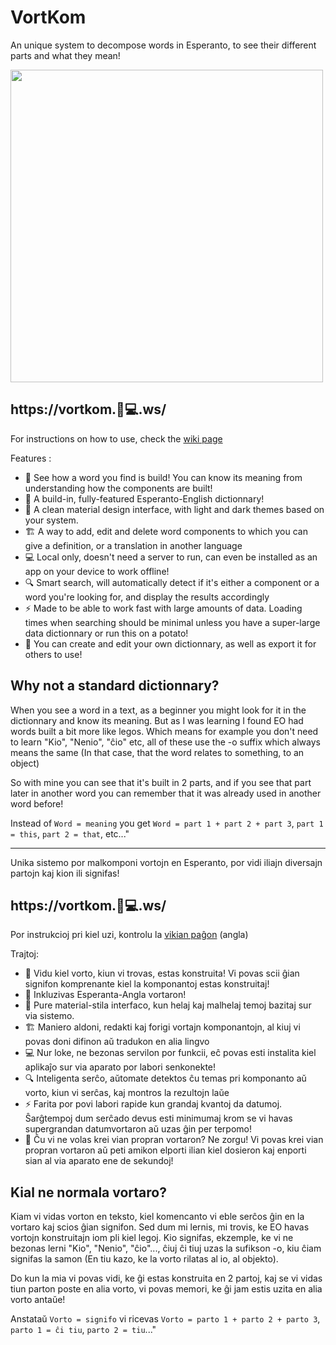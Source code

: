# VortKom

An unique system to decompose words in Esperanto, to see their different parts and what they mean!

<img src="https://github.com/user-attachments/assets/0272a128-99cf-4503-a98f-c9b1996353c7" width="500">

## https://vortkom.🦊💻.ws/

For instructions on how to use, check the [wiki page](https://github.com/helloyanis/Esperantaj-Vortkomponantoj/wiki)

Features :

- 👀 See how a word you find is build! You can know its meaning from understanding how the components are built!
- 📖 A build-in, fully-featured Esperanto-English dictionnary!
- 🎨 A clean material design interface, with light and dark themes based on your system.
- 🏗️ A way to add, edit and delete word components to which you can give a definition, or a translation in another language
- 💻 Local only, doesn't need a server to run, can even be installed as an app on your device to work offline!
- 🔍 Smart search, will automatically detect if it's either a component or a word you're looking for, and display the results accordingly
- ⚡ Made to be able to work fast with large amounts of data. Loading times when searching should be minimal unless you have a super-large data dictionnary or run this on a potato!
- 📲 You can create and edit your own dictionnary, as well as export it for others to use!

## Why not a standard dictionnary?
When you see a word in a text, as a beginner you might look for it in the dictionnary and know its meaning. But as I was learning I found EO had words built a bit more like legos.
Which means for example you don't need to learn "Kio", "Nenio", "ĉio" etc, all of these use the -o suffix which always means the same (In that case, that the word relates to something, to an object)

So with mine you can see that it's built in 2 parts, and if you see that part later in another word you can remember that it was already used in another word before!

Instead of `Word = meaning` you get `Word = part 1 + part 2 + part 3`, `part 1 = this`, `part 2 = that`, etc..."

---

Unika sistemo por malkomponi vortojn en Esperanto, por vidi iliajn diversajn partojn kaj kion ili signifas!

## https://vortkom.🦊💻.ws/

Por instrukcioj pri kiel uzi, kontrolu la [vikian paĝon](https://github.com/helloyanis/Esperantaj-Vortkomponantoj/wiki) (angla)

Trajtoj:

- 👀 Vidu kiel vorto, kiun vi trovas, estas konstruita! Vi povas scii ĝian signifon komprenante kiel la komponantoj estas konstruitaj!
- 📖 Inkluzivas Esperanta-Angla vortaron!
- 🎨 Pure material-stila interfaco, kun helaj kaj malhelaj temoj bazitaj sur via sistemo.
- 🏗️ Maniero aldoni, redakti kaj forigi vortajn komponantojn, al kiuj vi povas doni difinon aŭ tradukon en alia lingvo
- 💻 Nur loke, ne bezonas servilon por funkcii, eĉ povas esti instalita kiel aplikaĵo sur via aparato por labori senkonekte!
- 🔍 Inteligenta serĉo, aŭtomate detektos ĉu temas pri komponanto aŭ vorto, kiun vi serĉas, kaj montros la rezultojn laŭe
- ⚡ Farita por povi labori rapide kun grandaj kvantoj da datumoj. Ŝarĝtempoj dum serĉado devus esti minimumaj krom se vi havas supergrandan datumvortaron aŭ uzas ĝin per terpomo!
- 📲 Ĉu vi ne volas krei vian propran vortaron? Ne zorgu! Vi povas krei vian propran vortaron aŭ peti amikon elporti ilian kiel dosieron kaj enporti sian al via aparato ene de sekundoj!

## Kial ne normala vortaro?
Kiam vi vidas vorton en teksto, kiel komencanto vi eble serĉos ĝin en la vortaro kaj scios ĝian signifon. Sed dum mi lernis, mi trovis, ke EO havas vortojn konstruitajn iom pli kiel legoj.
Kio ​​signifas, ekzemple, ke vi ne bezonas lerni "Kio", "Nenio", "ĉio"..., ĉiuj ĉi tiuj uzas la sufikson -o, kiu ĉiam signifas la samon (En tiu kazo, ke la vorto rilatas al io, al objekto).

Do kun la mia vi povas vidi, ke ĝi estas konstruita en 2 partoj, kaj se vi vidas tiun parton poste en alia vorto, vi povas memori, ke ĝi jam estis uzita en alia vorto antaŭe!

Anstataŭ `Vorto = signifo` vi ricevas `Vorto = parto 1 + parto 2 + parto 3`, `parto 1 = ĉi tiu`, `parto 2 = tiu`..."
